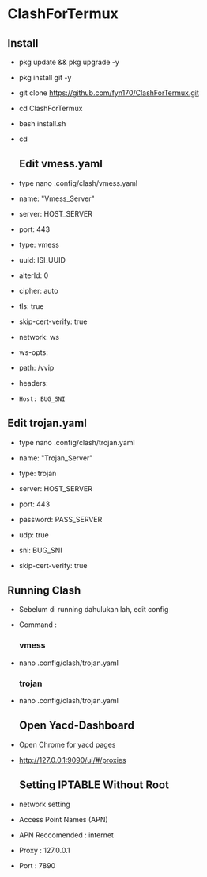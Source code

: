 # ClashForTermux

  ## Install
- pkg update && pkg upgrade -y

- pkg install git -y

- git clone https://github.com/fyn170/ClashForTermux.git

- cd ClashForTermux

- bash install.sh

- cd

  ## Edit vmess.yaml
- type nano .config/clash/vmess.yaml

 - name: "Vmess_Server"
 - server: HOST_SERVER
 - port: 443
 - type: vmess
 - uuid: ISI_UUID
 - alterId: 0
 - cipher: auto
 - tls: true
 - skip-cert-verify: true
 - network: ws
 - ws-opts:
 -   path: /vvip
 -   headers:
 -     Host: BUG_SNI
    
  ## Edit trojan.yaml
- type nano .config/clash/trojan.yaml

 - name: "Trojan_Server"
 - type: trojan
 - server: HOST_SERVER
 - port: 443
 - password: PASS_SERVER
 - udp: true
 - sni: BUG_SNI
 - skip-cert-verify: true
    
  ## Running Clash
- Sebelum di running dahulukan lah, edit config
- Command :

  ### vmess
- nano .config/clash/trojan.yaml

  ### trojan
- nano .config/clash/trojan.yaml

  ## Open Yacd-Dashboard
- Open Chrome for yacd pages

- http://127.0.0.1:9090/ui/#/proxies

  ## Setting IPTABLE Without Root
- network setting
- Access Point Names (APN)
- APN Reccomended : internet
- Proxy : 127.0.0.1
- Port : 7890

